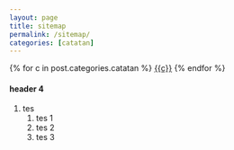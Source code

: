 ```yaml
---
layout: page
title: sitemap
permalink: /sitemap/
categories: [catatan]
---
```


<div class="categories">
  {% for c in post.categories.catatan %}
  <a href="#!" data-base-url="{{site.baseurl}}" class="category">{{c}}</a>
  {% endfor %}
</div>

#### header 4
1. tes
    1. tes 1
    1. tes 2
    1. tes 3
